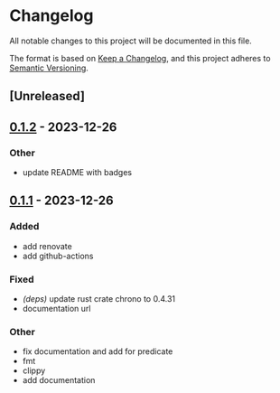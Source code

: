 # Changelog
All notable changes to this project will be documented in this file.

The format is based on [Keep a Changelog](https://keepachangelog.com/en/1.0.0/),
and this project adheres to [Semantic Versioning](https://semver.org/spec/v2.0.0.html).

## [Unreleased]

## [0.1.2](https://github.com/Miaxos/json-predicate/compare/v0.1.1...v0.1.2) - 2023-12-26

### Other
- update README with badges

## [0.1.1](https://github.com/Miaxos/json-predicate/compare/v0.1.0...v0.1.1) - 2023-12-26

### Added
- add renovate
- add github-actions

### Fixed
- *(deps)* update rust crate chrono to 0.4.31
- documentation url

### Other
- fix documentation and add  for predicate
- fmt
- clippy
- add documentation
